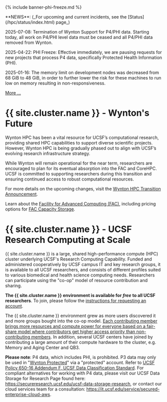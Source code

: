 {% include banner-phi-freeze.md %}

<div class="alert alert-info" role="alert" markdown="1">
**NEWS**: (_For upcoming and current incidents, see the
[Status](/hpc/status/index.html) page_)

2025-07-08: Termination of Wynton Support for P4/PHI data. Starting today, all work on P4/PHI level data must be ceased and all P4/PHI data removed from Wynton.

2025-04-22: PHI Freeze: Effective immediately, we are pausing requests for new projects that process P4 data, specifically Protected Health Information (PHI).

2025-01-16: The memory limit on development nodes was decreased from 68 GiB to 48 GiB, in order to further lower the risk for these machines to run low on memory resulting in non-responsiveness.

[More ...](/hpc/about/news.html)
</div>


# {{ site.cluster.name }} - Wynton's Future
Wynton HPC has been a vital resource for UCSF’s computational research, providing shared HPC capabilities to support diverse scientific projects. However, Wynton HPC is being gradually phased out to align with UCSF’s evolving research infrastructure strategy.

While Wynton will remain operational for the near term, researchers are encouraged to plan for its eventual absorption into the FAC and CoreHPC. UCSF is committed to supporting researchers during this transition and ensuring continued access to robust computational resources.

For more details on the upcoming changes, visit the [Wynton HPC Transition Announcement](https://ars.ucsf.edu/news/announcement-wynton-hpc-transition).

Learn about the [Facility for Advanced Computing (FAC)](https://it.ucsf.edu/service/facility-advanced-computing-fac), including pricing options for [FAC Capacity Storage](https://it.ucsf.edu/how-to/fac-capacity-storage).


# {{ site.cluster.name }} - UCSF Research Computing at Scale

{{ site.cluster.name }} is a large, shared high-performance compute (HPC) cluster underlying UCSF's Research Computing Capability. Funded and administered cooperatively by UCSF campus IT and key research groups, it is available to all UCSF researchers, and consists of different profiles suited to various biomedical and health science computing needs.  Researchers can participate using the "co-op" model of resource contribution and sharing.

**The {{ site.cluster.name }} environment is available for _free_ to all UCSF researchers**.  To join, please follow the [instructions for requesting an account](/hpc/about/join.html).

The {{ site.cluster.name }} environment grew as more users discovered it and more groups bought into the co-op model.  [Each contributing member brings more resources and compute power for everyone based on a fair-share model where contributors get higher access priority than non-contributing members](/hpc/about/shares.html).  In addition, several UCSF centers have joined by contributing a large amount of their compute hardware to the cluster, e.g. Memory and Aging Center and QB3.

**Please note**: P4 data, which includes PHI, is prohibited.  P3 data may only be used in "[Wynton Protected]" via a "protected" account. Refer to [UCSF Policy 650-16 Addendum F, UCSF Data Classification Standard](https://it.ucsf.edu/standard-guideline/ucsf-policy-650-16-addendum-f-ucsf-data-classification-standard). For compliant alternatives for working with P4 data, please visit our UCSF Data Storage for Research Page found here: https://secureresearch.ucsf.edu/ucsf-data-storage-research, or contact our cloud services team for a consultation: https://it.ucsf.edu/service/secured-enterprise-cloud-aws.

[UCSF Privacy Office]: https://hipaa.ucsf.edu/
[Wynton Protected]: /hpc/about/wynton-protected.html
[Rocky 8]: /hpc/software/rocky-8-linux.html
